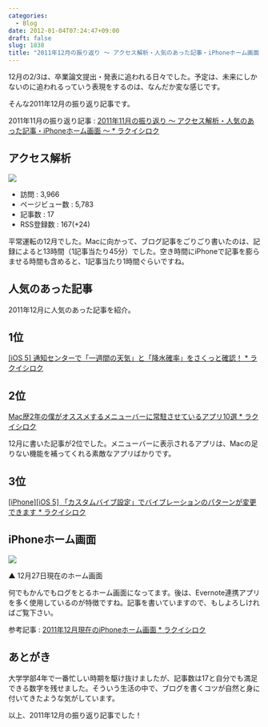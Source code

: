 ```yaml
---
categories:
  - Blog
date: 2012-01-04T07:24:47+09:00
draft: false
slug: 1838
title: "2011年12月の振り返り 〜 アクセス解析・人気のあった記事・iPhoneホーム画面 〜"
---
```


12月の2/3は、卒業論文提出・発表に追われる日々でした。予定は、未来にしかないのに追われるっていう表現をするのは、なんだか変な感じです。

そんな2011年12月の振り返り記事です。

2011年11月の振り返り記事 : [2011年11月の振り返り 〜 アクセス解析・人気のあった記事・iPhoneホーム画面 〜 * ラクイシロク](http://rakuishi.com/monthly/1598/)

## アクセス解析

![](/images/2012/01/1838_1.png)

* 訪問 : 3,966
* ページビュー数 : 5,783
* 記事数 : 17
* RSS登録数 : 167(+24)

平常運転の12月でした。Macに向かって、ブログ記事をごりごり書いたのは、記録によると13時間（1記事当たり45分）でした。空き時間にiPhoneで記事を膨らませる時間も含めると、1記事当たり1時間ぐらいですね。

## 人気のあった記事

2011年12月に人気のあった記事を紹介。

## 1位

[[iOS 5] 通知センターで「一週間の天気」と「降水確率」をさくっと確認！ * ラクイシロク](http://rakuishi.com/archives/921/)

## 2位

[Mac歴2年の僕がオススメするメニューバーに常駐させているアプリ10選 * ラクイシロク](http://rakuishi.com/archives/1546/)

12月に書いた記事が2位でした。メニューバーに表示されるアプリは、Macの足りない機能を補ってくれる素敵なアプリばかりです。

## 3位

[[iPhone][iOS 5] 「カスタムバイブ設定」でバイブレーションのパターンが変更できます * ラクイシロク](http://rakuishi.com/archives/957/)

## iPhoneホーム画面

![](/images/2011/12/1838_2.png)

▲ 12月27日現在のホーム画面

何でもかんでもログをとるホーム画面になってます。後は、Evernote連携アプリを多く使用しているのが特徴ですね。記事を書いていますので、もしよろしければご覧下さい。

参考記事 : [2011年12月現在のiPhoneホーム画面 * ラクイシロク](http://rakuishi.com/archives/1780/)

## あとがき

大学学部4年で一番忙しい時期を駆け抜けましたが、記事数は17と自分でも満足できる数字を残せました。そういう生活の中で、ブログを書くコツが自然と身に付いてきたような気がしています。

以上、2011年12月の振り返り記事でした！
